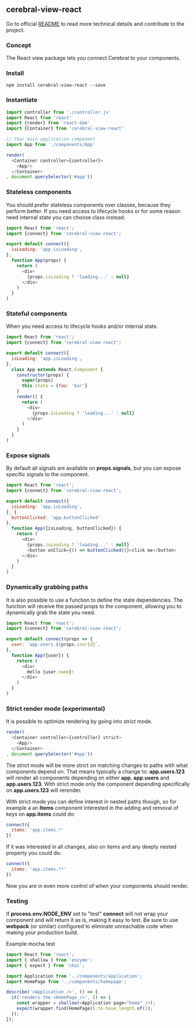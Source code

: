 ## cerebral-view-react

Go to official [README](https://github.com/cerebral/cerebral-view-react/blob/master/README.md) to read more technical details and contribute to the project.

### Concept
The React view package lets you connect Cerebral to your components.

### Install
`npm install cerebral-view-react --save`

### Instantiate
```javascript
import controller from './controller.js'
import React from 'react'
import {render} from 'react-dom'
import {Container} from 'cerebral-view-react'

// Your main application component
import App from './components/App'

render(
  <Container controller={controller}>
    <App/>
  </Container>
, document.querySelector('#app'))
```

### Stateless components
You should prefer stateless components over classes, because they perform better. If you need access to lifecycle hooks or for some reason need internal state you can choose  class instead.

```javascript
import React from 'react';
import {connect} from 'cerebral-view-react';

export default connect({
  isLoading: 'app.isLoading',
},
  function App(props) {
    return (
      <div>
        {props.isLoading ? 'loading...' : null}
      </div>
    )
  }
)
```

### Stateful components
When you need access to lifecycle hooks and/or internal state.

```javascript
import React from 'react';
import {connect} from 'cerebral-view-react';

export default connect({
  isLoading: 'app.isLoading',
},
  class App extends React.Component {
    constructor(props) {
      super(props)
      this.state = {foo: 'bar'}
    }
    render() {
      return (
        <div>
          {props.isLoading ? 'loading...' : null}
        </div>
      )
    }
  }
)
```

### Expose signals
By default all signals are available on **props.signals**, but you can expose specific signals to the component.

```javascript
import React from 'react';
import {connect} from 'cerebral-view-react';

export default connect({
  isLoading: 'app.isLoading',
}, {
  buttonClicked: 'app.buttonClicked'
},
  function App({isLoading, buttonClicked}) {
    return (
      <div>
        {props.isLoading ? 'loading...' : null}
        <button onClick={() => buttonClicked()}>click me</button>
      </div>
    )
  }
)
```

### Dynamically grabbing paths
It is also possible to use a function to define the state dependencies. The function will receive the passed props to the component, allowing you to dynamically grab the state you need.

```javascript
import React from 'react';
import {connect} from 'cerebral-view-react';

export default connect(props => {
  user: `app.users.${props.userId}`,
},
  function App({user}) {
    return (
      <div>
        Hello {user.name}!
      </div>
    )
  }
)
```

### Strict render mode (experimental)
It is possible to optimize rendering by going into strict mode.

```javascript
render(
  <Container controller={controller} strict>
    <App/>
  </Container>
, document.querySelector('#app'))
```

The strict mode will be more strict on matching changes to paths with what components depend on. That means typically a change to: **app.users.123** will render all components depending on either **app**, **app.users** and **app.users.123**. With strict mode only the component depending specifically on **app.users.123** will rerender.

With strict mode you can define interest in nested paths though, so for example a an **Items** component interested in the adding and removal of keys on **app.items** could do:

```javascript
connect({
  items: 'app.items.*'
})
```

If it was interested in all changes, also on items and any deeply nested property you could do:

```javascript
connect({
  items: 'app.items.**'
})
```

Now you are in even more control of when your components should render.

### Testing

If **process.env.NODE_ENV** set to "test" **connect** will not wrap your component and will return it as is, making it easy to test.
Be sure to use **webpack** (or similar) configured to eliminate unreachable code when making your production build.

Example mocha test

```js
import React from 'react';
import { shallow } from 'enzyme';
import { expect } from 'chai';

import Application from '../components/application';
import HomePage from '../components/homepage';

describe('<Application />', () => {
  it('renders the <HomePage />', () => {
    const wrapper = shallow(<Application page="home" />);
    expect(wrapper.find(HomePage)).to.have.length.of(1);
  });
});
```
